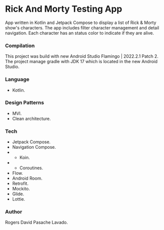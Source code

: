 # Rick And Morty Testing App

App written in Kotlin and Jetpack Compose to display a list of Rick & Morty show's characters. The app includes filter character management and detail navigation.
Each character has an status color to indicate if they are alive. 

### Compilation
This project was build with new Android Studio Flamingo | 2022.2.1 Patch 2. The project manage gradle with JDK 17 which is located in the new Android Studio.

### Language
* Kotlin.

### Design Patterns
* MVI.
* Clean architecture.

### Tech
* Jetpack Compose.
* Navigation Compose.
* * Koin.
* * Coroutines.
* Flow.
* Android Room.
* Retrofit.
* Mockito.
* Glide.
* Lottie.

### Author
Rogers David Pasache Lavado.
